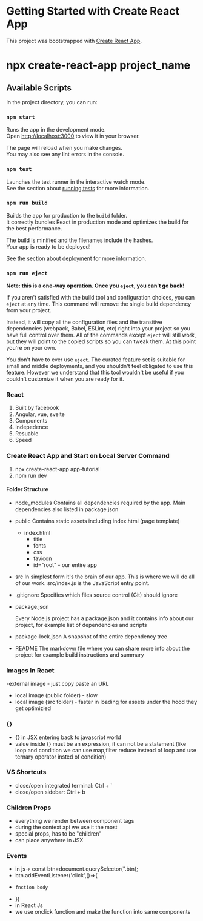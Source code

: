 # Getting Started with Create React App

This project was bootstrapped with [Create React App](https://github.com/facebook/create-react-app).
# npx create-react-app project_name 

## Available Scripts

In the project directory, you can run:

### `npm start`

Runs the app in the development mode.\
Open [http://localhost:3000](http://localhost:3000) to view it in your browser.

The page will reload when you make changes.\
You may also see any lint errors in the console.

### `npm test`

Launches the test runner in the interactive watch mode.\
See the section about [running tests](https://facebook.github.io/create-react-app/docs/running-tests) for more information.

### `npm run build`

Builds the app for production to the `build` folder.\
It correctly bundles React in production mode and optimizes the build for the best performance.

The build is minified and the filenames include the hashes.\
Your app is ready to be deployed!

See the section about [deployment](https://facebook.github.io/create-react-app/docs/deployment) for more information.

### `npm run eject`

**Note: this is a one-way operation. Once you `eject`, you can't go back!**

If you aren't satisfied with the build tool and configuration choices, you can `eject` at any time. This command will remove the single build dependency from your project.

Instead, it will copy all the configuration files and the transitive dependencies (webpack, Babel, ESLint, etc) right into your project so you have full control over them. All of the commands except `eject` will still work, but they will point to the copied scripts so you can tweak them. At this point you're on your own.

You don't have to ever use `eject`. The curated feature set is suitable for small and middle deployments, and you shouldn't feel obligated to use this feature. However we understand that this tool wouldn't be useful if you couldn't customize it when you are ready for it.




### React

1. Built by facebook
2. Angular, vue, svelte
3. Components
4. Indepedence
5. Resuable
6. Speed

### Create React App and Start on Local Server Command

1. npx create-react-app app-tutorial
2. npm run dev

#### Folder Structure

- node_modules
  Contains all dependencies required by the app. Main dependencies also listed in package.json

- public
  Contains static assets including index.html (page template)
  - index.html
    - title
    - fonts
    - css
    - favicon
    - id="root" - our entire app
- src
  In simplest form it's the brain of our app. This is where we will do all of our work. src/index.js is the JavaScript entry point.
- .gitignore
  Specifies which files source control (Git) should ignore

- package.json
  
  Every Node.js project has a package.json and it contains info about our project, for example list of dependencies and scripts

- package-lock.json
  A snapshot of the entire dependency tree

- README
  The markdown file where you can share more info about the project for example build instructions and summary

### Images in React

-external image - just copy paste an URL

- local image (public folder) - slow
- local image (src folder) - faster in loading for assets
  under the hood they get optimizied

### {}

- {} in JSX entering back to javascript world
- value inside {} must be an expression, it can not be a statement (like loop and condition we can use map,filter reduce  instead of loop and use ternary operator insted of condition)

### VS Shortcuts

- close/open integrated terminal: Ctrl + `
- close/open sidebar: Ctrl + b

### Children Props

- everything we render between component tags
- during the context api we use it the most
- special props, has to be "children"
- can place anywhere in JSX


### Events
 - in js-> const btn=document.querySelector(".btn);
 - btn.addEventListener('click',()=>{
 -     fnction body
 - })
 -  in React Js 
 -  we use onclick function and make the function into same components